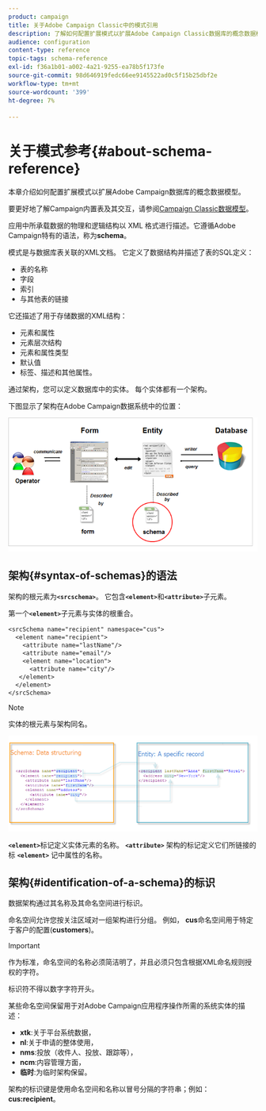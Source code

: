 ```yaml
---
product: campaign
title: 关于Adobe Campaign Classic中的模式引用
description: 了解如何配置扩展模式以扩展Adobe Campaign Classic数据库的概念数据模型。
audience: configuration
content-type: reference
topic-tags: schema-reference
exl-id: f36a1b01-a002-4a21-9255-ea78b5f173fe
source-git-commit: 98d646919fedc66ee9145522ad0c5f15b25dbf2e
workflow-type: tm+mt
source-wordcount: '399'
ht-degree: 7%

---
```


# 关于模式参考{#about-schema-reference}

本章介绍如何配置扩展模式以扩展Adobe Campaign数据库的概念数据模型。

要更好地了解Campaign内置表及其交互，请参阅[Campaign Classic数据模型](https://helpx.adobe.com/cn/campaign/kb/acc-datamodel.html)。

应用中所承载数据的物理和逻辑结构以 XML 格式进行描述。它遵循Adobe Campaign特有的语法，称为&#x200B;**schema**。

模式是与数据库表关联的XML文档。 它定义了数据结构并描述了表的SQL定义：

* 表的名称
* 字段
* 索引
* 与其他表的链接

它还描述了用于存储数据的XML结构：

* 元素和属性
* 元素层次结构
* 元素和属性类型
* 默认值
* 标签、描述和其他属性。

通过架构，您可以定义数据库中的实体。 每个实体都有一个架构。

下图显示了架构在Adobe Campaign数据系统中的位置：

![](assets/reference_schema_intro.png)

## 架构{#syntax-of-schemas}的语法

架构的根元素为&#x200B;**`<srcschema>`**。 它包含&#x200B;**`<element>`**&#x200B;和&#x200B;**`<attribute>`**&#x200B;子元素。

第一个&#x200B;**`<element>`**&#x200B;子元素与实体的根重合。

```
<srcSchema name="recipient" namespace="cus">
  <element name="recipient">  
    <attribute name="lastName"/>
    <attribute name="email"/>
    <element name="location">
      <attribute name="city"/>
   </element>
  </element>
</srcSchema>
```

>[!NOTE]
>
>实体的根元素与架构同名。

![](assets/s_ncs_configuration_schema_and_entity.png)

**`<element>`**&#x200B;标记定义实体元素的名称。 **`<attribute>`** 架构的标记定义它们所链接的标 **`<element>`** 记中属性的名称。

## 架构{#identification-of-a-schema}的标识

数据架构通过其名称及其命名空间进行标识。

命名空间允许您按关注区域对一组架构进行分组。 例如， **cus**&#x200B;命名空间用于特定于客户的配置(**customers**)。

>[!IMPORTANT]
>
>作为标准，命名空间的名称必须简洁明了，并且必须只包含根据XML命名规则授权的字符。
>
>标识符不得以数字字符开头。

某些命名空间保留用于对Adobe Campaign应用程序操作所需的系统实体的描述：

* **xtk**:关于平台系统数据，
* **nl**:关于申请的整体使用，
* **nms**:投放（收件人、投放、跟踪等），
* **ncm**:内容管理方面，
* **临时**:为临时架构保留。

架构的标识键是使用命名空间和名称以冒号分隔的字符串；例如：**cus:recipient**。
